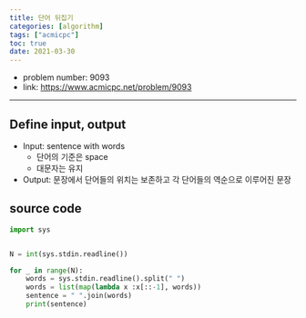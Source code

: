 ```yaml
---
title: 단어 뒤집기  
categories: [algorithm]
tags: ["acmicpc"]
toc: true
date: 2021-03-30
---
```


- problem number: 9093  
- link: https://www.acmicpc.net/problem/9093  

---

## Define input, output
- Input: sentence with words
    - 단어의 기준은 space
    - 대문자는 유지
- Output: 문장에서 단어들의 위치는 보존하고 각 단어들의 역순으로 이루어진 문장

## source code 
```python
import sys


N = int(sys.stdin.readline())

for _ in range(N):
    words = sys.stdin.readline().split(" ")
    words = list(map(lambda x :x[::-1], words))
    sentence = " ".join(words)
    print(sentence)
```
